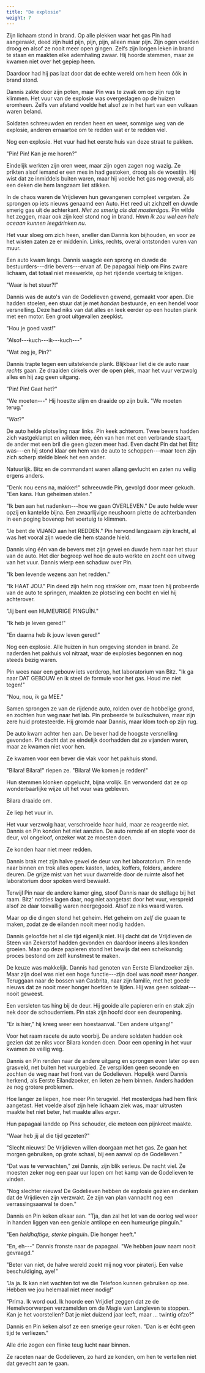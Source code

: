 ```yaml
---
title: "De explosie"
weight: 7
---
```


Zijn lichaam stond in brand. Op alle plekken waar het gas Pin had aangeraakt, deed zijn huid pijn, pijn, pijn, alleen maar pijn. Zijn ogen voelden droog en alsof ze nooit meer open gingen. Zelfs zijn longen leken in brand te staan en maakten elke ademhaling zwaar. Hij hoorde stemmen, maar ze kwamen niet over het gepiep heen.

Daardoor had hij pas laat door dat de echte wereld om hem heen óók in brand stond.

Dannis zakte door zijn poten, maar Pin was te zwak om op zijn rug te klimmen. Het vuur van de explosie was overgeslagen op de huizen eromheen. Zelfs van afstand voelde het alsof ze in het hart van een vulkaan waren beland.

Soldaten schreeuwden en renden heen en weer, sommige weg van de explosie, anderen ernaartoe om te redden wat er te redden viel. 

Nog een explosie. Het vuur had het eerste huis van deze straat te pakken.

"Pin! Pin! Kan je me horen?" 

Eindelijk werkten zijn oren weer, maar zijn ogen zagen nog wazig. Ze prikten alsof iemand er een mes in had gestoken, droog als de woestijn. Hij wist dat ze inmiddels buiten waren, maar hij voelde het gas nog overal, als een deken die hem langzaam liet stikken.

In de chaos waren de Vrijdieven hun gevangenen compleet vergeten. Ze sprongen op iets nieuws genaamd een Auto. Het reed uit zichzelf en duwde smerig gas uit de achterkant. _Niet zo smerig als dat mosterdgas._ Pin wilde het zeggen, maar ook zijn keel stond nog in brand. _Hmm ik zou wel een hele oceaan kunnen leegdrinken nu._

Het vuur sloeg om zich heen, sneller dan Dannis kon bijhouden, en voor ze het wisten zaten ze er middenin. Links, rechts, overal ontstonden vuren van muur.

Een auto kwam langs. Dannis waagde een sprong en duwde de bestuurders---drie bevers---ervan af. De papagaai hielp om Pins zware lichaam, dat totaal niet meewerkte, op het rijdende voertuig te krijgen. 

"Waar is het stuur?!" 

Dannis was de auto's van de Godelieven gewend, gemaakt voor apen. Die hadden stoelen, een stuur dat je met _handen_ bestuurde, en een hendel voor versnelling. Deze had niks van dat alles en leek eerder op een houten plank met een motor. Een groot uitgevallen zeepkist.

"Hou je goed vast!"

"Alsof---kuch---ik---kuch---" 

"Wat zeg je, Pin?"

Dannis trapte tegen een uitstekende plank. Blijkbaar liet die de auto naar _rechts_ gaan. Ze draaiden cirkels over de open plek, maar het vuur verzwolg alles en hij zag geen uitgang.

"Pin! Pin! Gaat het?"

"We moeten---" Hij hoestte slijm en draaide op zijn buik. "We moeten terug."

"_Wat_?"

De auto helde plotseling naar links. Pin keek achterom. Twee bevers hadden zich vastgeklampt en wilden mee, één van hen met een verbrande staart, de ander met een bril die geen glazen meer had. Even dacht Pin dat het Bitz was---en hij stond klaar om hem van de auto te schoppen---maar toen zijn zich scherp stelde bleek het een ander.

Natuurlijk. Bitz en de commandant waren allang gevlucht en zaten nu veilig ergens anders. 

"Denk nou eens na, makker!" schreeuwde Pin, gevolgd door meer gekuch. "Een kans. Hun geheimen stelen."

"Ik ben aan het nadenken---hoe we gaan OVERLEVEN." De auto helde weer opzij en kantelde bijna. Een zwaarlijvige neushoorn plette de achterbanden in een poging bovenop het voertuig te klimmen.

"Je bent de VIJAND aan het REDDEN." Pin hervond langzaam zijn kracht, al was het vooral zijn woede die hem staande hield.

Dannis ving één van de bevers met zijn gewei en duwde hem naar het stuur van de auto. Het dier begreep wel hoe de auto werkte en zocht een uitweg van het vuur. Dannis wierp een schaduw over Pin. 

"Ik ben levende wezens aan het redden."

"Ik HAAT JOU." Pin deed zijn helm nog strakker om, maar toen hij probeerde van de auto te springen, maakten ze plotseling een bocht en viel hij achterover.

"Jij bent een HUMEURIGE PINGUÏN." 

"Ik heb je leven gered!"

"En daarna heb ik jouw leven gered!"

Nog een explosie. Alle huizen in hun omgeving stonden in brand. Ze naderden het pakhuis vol nitraat, waar de explosies begonnen en nog steeds bezig waren.

Pin wees naar een gebouw iets verderop, het laboratorium van Bitz. "Ik ga naar DAT GEBOUW en ik steel de formule voor het gas. Houd me niet tegen!"

"Nou, nou, ik ga MEE." 

Samen sprongen ze van de rijdende auto, rolden over de hobbelige grond, en zochten hun weg naar het lab. Pin probeerde te buikschuiven, maar zijn zere huid protesteerde. Hij gromde naar Dannis, maar klom toch op zijn rug.

De auto kwam achter hen aan. De bever had de hoogste versnelling gevonden. Pin dacht dat ze eindelijk doorhadden dat ze vijanden waren, maar ze kwamen niet voor hen.

Ze kwamen voor een bever die vlak voor het pakhuis stond. 

"Bilara! Bilara!" riepen ze. "Bilara! We komen je redden!"

Hun stemmen klonken opgelucht, bijna vrolijk. En verwonderd dat ze op wonderbaarlijke wijze uit het vuur was gebleven.

Bilara draaide om.

Ze liep het vuur in.

Het vuur verzwolg haar, verschroeide haar huid, maar ze reageerde niet. Dannis en Pin konden het niet aanzien. De auto remde af en stopte voor de deur, vol ongeloof, onzeker wat ze moesten doen.

Ze konden haar niet meer redden.

Dannis brak met zijn halve gewei de deur van het laboratorium. Pin rende naar binnen en trok alles open: kasten, lades, koffers, folders, andere deuren. De grijze mist van het vuur dwarrelde door de ruimte alsof het laboratorium door spoken werd bewaakt.

Terwijl Pin naar de andere kamer ging, stoof Dannis naar de stellage bij het raam. Bitz' notities lagen daar, nog niet aangetast door het vuur, verspreid alsof ze daar toevallig waren neergegooid. Alsof ze niks waard waren.

Maar op die dingen stond het geheim. Het geheim om _zelf_ die guaan te maken, zodat ze de eilanden nooit meer nodig hadden. 

Dannis geloofde het al die tijd eigenlijk niet. Hij dacht dat de Vrijdieven de Steen van Zekerstof hadden gevonden en daardoor ineens alles konden groeien. Maar op deze papieren stond het bewijs dat een scheikundig proces bestond om zelf kunstmest te maken.

De keuze was makkelijk. Dannis had genoten van Eerste Eilandzoeker zijn. Maar zijn doel was niet een hoge functie---zijn doel was _nooit meer honger_. Teruggaan naar de bossen van Casbrita, naar zijn familie, met het goede nieuws dat ze nooit meer honger hoefden te lijden. Hij was geen soldaat---nooit geweest.

Een versleten tas hing bij de deur. Hij gooide alle papieren erin en stak zijn nek door de schouderriem. Pin stak zijn hoofd door een deuropening.

"Er is hier," hij kreeg weer een hoestaanval. "Een andere uitgang!"

Voor het raam racete de auto voorbij. De andere soldaten hadden ook gezien dat ze niks voor Bilara konden doen. Door een opening in het vuur kwamen ze veilig weg.

Dannis en Pin renden naar de andere uitgang en sprongen even later op een grasveld, net buiten het vuurgebied. Ze verspilden geen seconde en zochten de weg naar het front van de Godelieven. Hopelijk werd Dannis herkend, als Eerste Eilandzoeker, en lieten ze hem binnen. Anders hadden ze nog grotere problemen.

Hoe langer ze liepen, hoe meer Pin terugviel. Het mosterdgas had hem flink aangetast. Het voelde alsof zijn hele lichaam ziek was, maar uitrusten maakte het niet beter, het maakte alles _erger_.

Hun papagaai landde op Pins schouder, die meteen een pijnkreet maakte.

"Waar heb jij al die tijd gezeten?"

"Slecht nieuws! De Vrijdieven willen doorgaan met het gas. Ze gaan het morgen gebruiken, op grote schaal, bij een aanval op de Godelieven."

"Dat was te verwachten," zei Dannis, zijn blik serieus. De nacht viel. Ze moesten zeker nog een paar uur lopen om het kamp van de Godelieven te vinden.

"Nog slechter nieuws! De Godelieven hebben de explosie gezien en denken dat de Vrijdieven zijn verzwakt. Ze zijn van plan vannacht nog een verrassingsaanval te doen."

Dannis en Pin keken elkaar aan. "Tja, dan zal het lot van de oorlog wel weer in handen liggen van een geniale antilope en een humeurige pinguïn."

"Een _heldhaftige, sterke_ pinguïn. Die honger heeft."

"En, eh---" Dannis fronste naar de papagaai. "We hebben jouw naam nooit gevraagd."

"Beter van niet, de halve wereld zoekt mij nog voor piraterij. Een valse beschuldiging, aye!"

"Ja ja. Ik kan niet wachten tot we die Telefoon kunnen gebruiken op zee. Hebben we jou helemaal niet meer nodig!"

"Prima. Ik word oud. Ik hoorde een Vrijdief zeggen dat ze de Hemelvoorwerpen verzamelden om de Magie van Langleven te stoppen. Kan je het voorstellen? Dat je niet duizend jaar leeft, maar ... twintig ofzo?"

Dannis en Pin keken alsof ze een smerige geur roken. "Dan is er écht geen tijd te verliezen."

Alle drie zogen een flinke teug lucht naar binnen.

Ze raceten naar de Godelieven, zo hard ze konden, om hen te vertellen niet dat gevecht aan te gaan.